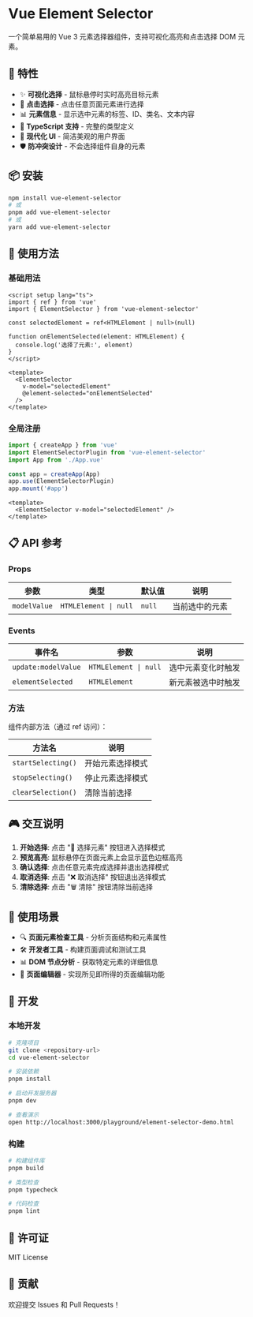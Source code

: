 # Vue Element Selector

一个简单易用的 Vue 3 元素选择器组件，支持可视化高亮和点击选择 DOM 元素。

## 🚀 特性

- ✨ **可视化选择** - 鼠标悬停时实时高亮目标元素
- 🎯 **点击选择** - 点击任意页面元素进行选择
- 📊 **元素信息** - 显示选中元素的标签、ID、类名、文本内容
- 🔧 **TypeScript 支持** - 完整的类型定义
- 🎨 **现代化 UI** - 简洁美观的用户界面
- 🛡️ **防冲突设计** - 不会选择组件自身的元素

## 📦 安装

```bash
npm install vue-element-selector
# 或
pnpm add vue-element-selector
# 或
yarn add vue-element-selector
```

## 🔨 使用方法

### 基础用法

```vue
<script setup lang="ts">
import { ref } from 'vue'
import { ElementSelector } from 'vue-element-selector'

const selectedElement = ref<HTMLElement | null>(null)

function onElementSelected(element: HTMLElement) {
  console.log('选择了元素:', element)
}
</script>

<template>
  <ElementSelector
    v-model="selectedElement"
    @element-selected="onElementSelected"
  />
</template>
```

### 全局注册

```ts
import { createApp } from 'vue'
import ElementSelectorPlugin from 'vue-element-selector'
import App from './App.vue'

const app = createApp(App)
app.use(ElementSelectorPlugin)
app.mount('#app')
```

```vue
<template>
  <ElementSelector v-model="selectedElement" />
</template>
```

## 📋 API 参考

### Props

| 参数 | 类型 | 默认值 | 说明 |
|------|------|--------|------|
| `modelValue` | `HTMLElement \| null` | `null` | 当前选中的元素 |

### Events

| 事件名 | 参数 | 说明 |
|--------|------|------|
| `update:modelValue` | `HTMLElement \| null` | 选中元素变化时触发 |
| `elementSelected` | `HTMLElement` | 新元素被选中时触发 |

### 方法

组件内部方法（通过 ref 访问）：

| 方法名 | 说明 |
|--------|------|
| `startSelecting()` | 开始元素选择模式 |
| `stopSelecting()` | 停止元素选择模式 |
| `clearSelection()` | 清除当前选择 |

## 🎮 交互说明

1. **开始选择**: 点击 "🎯 选择元素" 按钮进入选择模式
2. **预览高亮**: 鼠标悬停在页面元素上会显示蓝色边框高亮
3. **确认选择**: 点击任意元素完成选择并退出选择模式
4. **取消选择**: 点击 "❌ 取消选择" 按钮退出选择模式
5. **清除选择**: 点击 "🗑️ 清除" 按钮清除当前选择

## 📝 使用场景

- 🔍 **页面元素检查工具** - 分析页面结构和元素属性
- 🛠️ **开发者工具** - 构建页面调试和测试工具
- 📊 **DOM 节点分析** - 获取特定元素的详细信息
- 🎨 **页面编辑器** - 实现所见即所得的页面编辑功能

## 🔧 开发

### 本地开发

```bash
# 克隆项目
git clone <repository-url>
cd vue-element-selector

# 安装依赖
pnpm install

# 启动开发服务器
pnpm dev

# 查看演示
open http://localhost:3000/playground/element-selector-demo.html
```

### 构建

```bash
# 构建组件库
pnpm build

# 类型检查
pnpm typecheck

# 代码检查
pnpm lint
```

## 📄 许可证

MIT License

## 🤝 贡献

欢迎提交 Issues 和 Pull Requests！
